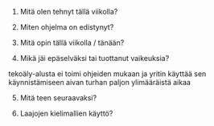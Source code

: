 1. Mitä olen tehnyt tällä viikolla?



2. Miten ohjelma on edistynyt?



3. Mitä opin tällä viikolla / tänään?



4. Mikä jäi epäselväksi tai tuottanut vaikeuksia?

tekoäly-alusta ei toimi ohjeiden mukaan ja yritin käyttää sen käynnistämiseen aivan turhan paljon ylimääräistä aikaa

5. Mitä teen seuraavaksi?



6. Laajojen kielimallien käyttö?

